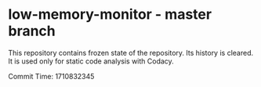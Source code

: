 # low-memory-monitor - master branch

This repository contains frozen state of the repository.
Its history is cleared. It is used only for static code
analysis with Codacy.

Commit Time: 1710832345